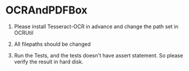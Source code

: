 OCRAndPDFBox
=========================

1. Please install Tesseract-OCR in advance and change the path set in OCRUtil

2. All filepaths should be changed

3. Run the Tests, and the tests doesn't have assert statement.
So please verify the result in hard disk.
